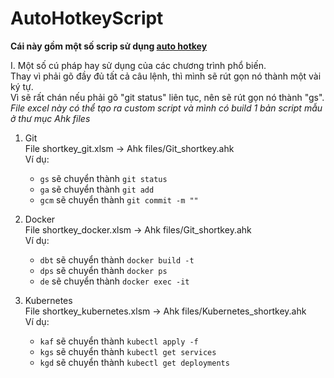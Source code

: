 # AutoHotkeyScript

**Cái này gồm một số scrip sử dụng [auto hotkey](https://www.autohotkey.com/)**

I. Một số cú pháp hay sử dụng của các chương trình phổ biến.  
Thay vì phải gõ đầy đủ tất cả câu lệnh, thì mình sẽ rút gọn nó thành một vài ký tự.  
Vì sẽ rất chán nếu phải gõ "git status" liên tục, nên sẽ rút gọn nó thành "gs".  
*File excel này có thể tạo ra custom script và mình có build 1 bản script mẫu ở thư mục Ahk files*

1. Git  
File shortkey_git.xlsm -> Ahk files/Git_shortkey.ahk  
Ví dụ:  
   - `gs` sẽ chuyển thành `git status`  
   - `ga` sẽ chuyển thành `git add `  
   - `gcm` sẽ chuyển thành `git commit -m ""`  

2. Docker  
File shortkey_docker.xlsm -> Ahk files/Git_shortkey.ahk  
Ví dụ:  
   - `dbt` sẽ chuyển thành `docker build -t `  
   - `dps` sẽ chuyển thành `docker ps`  
   - `de` sẽ chuyển thành `docker exec -it `  

3. Kubernetes  
File shortkey_kubernetes.xlsm -> Ahk files/Kubernetes_shortkey.ahk  
Ví dụ:  
   - `kaf` sẽ chuyển thành `kubectl apply -f `  
   - `kgs` sẽ chuyển thành `kubectl get services`  
   - `kgd` sẽ chuyển thành `kubectl get deployments`  
